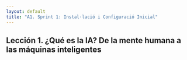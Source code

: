 ```yaml
---
layout: default
title: "A1. Sprint 1: Instal·lació i Configuració Inicial"
---
```


## Lección 1. ¿Qué es la IA? De la mente humana a las máquinas inteligentes
